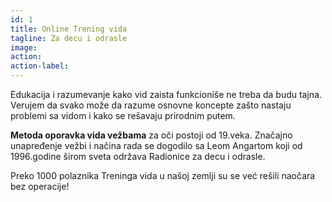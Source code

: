 ```yaml
---
id: 1
title: Online Trening vida
tagline: Za decu i odrasle
image:
action:
action-label:
---
```

Edukacija i razumevanje kako vid zaista funkcioniše ne treba da budu tajna. Verujem da svako može da razume osnovne koncepte zašto nastaju problemi sa vidom i kako se rešavaju prirodnim putem.

**Metoda oporavka vida vežbama** za oči postoji od 19.veka. Značajno unapređenje vežbi i načina rada se dogodilo sa Leom Angartom koji od 1996.godine širom sveta održava Radionice za decu i odrasle.

Preko 1000 polaznika Treninga vida u našoj zemlji su se već rešili naočara bez operacije!
